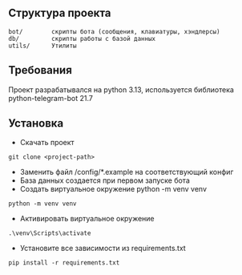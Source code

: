 Структура проекта
-------------------

    bot/        скрипты бота (сообщения, клавиатуры, хэндлерсы)
    db/         скрипты работы с базой данных
    utils/      Утилиты

Требования
------------
Проект разрабатывался на python 3.13, используется библиотека python-telegram-bot 21.7
    
**Установка**
------------
- Скачать проект
~~~
git clone <project-path>
~~~
- Заменить файл /config/*.example на соответствующий конфиг
- База данных создается при первом запуске бота
- Создать виртуальное окружение python -m venv venv
~~~
python -m venv venv
~~~
- Активировать виртуальное окружение 
~~~
.\venv\Scripts\activate
~~~
- Установите все зависимости из requirements.txt
~~~
pip install -r requirements.txt
~~~